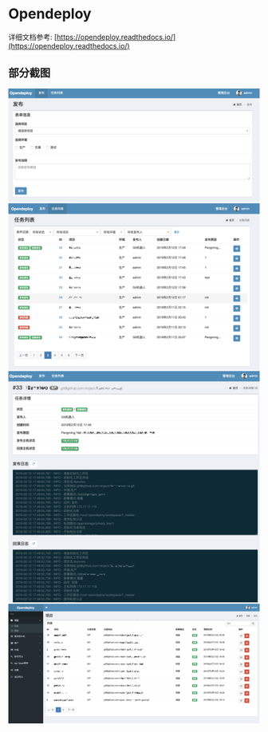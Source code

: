 # Opendeploy

详细文档参考: [https://opendeploy.readthedocs.io/](https://opendeploy.readthedocs.io/)

## 部分截图
![前台](docs/images/frontend01.png)
![前台](docs/images/frontend02.png)
![前台](docs/images/frontend03.png)
![后台](docs/images/backend01.png)
